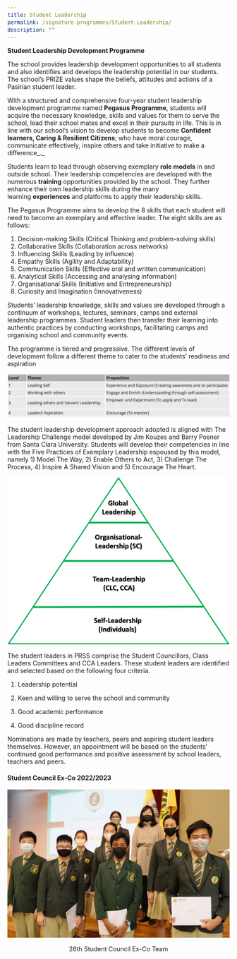 ```yaml
---
title: Student Leadership
permalink: /signature-programmes/Student-Leadership/
description: ""
---
```

**Student Leadership Development Programme**  

  

The school provides leadership development opportunities to all students and also identifies and develops the leadership potential in our students. The school’s PRIZE values shape the beliefs, attitudes and actions of a Pasirian student leader. 

With a structured and comprehensive four-year student leadership development programme named **Pegasus Programme**, students will acquire the necessary knowledge, skills and values for them to serve the school, lead their school mates and excel in their pursuits in life. This is in line with our school’s vision to develop students to become **Confident learners, Caring & Resilient Citizens**; who have moral courage, communicate effectively, inspire others and take initiative to make a difference_._

Students learn to lead through observing exemplary **role models** in and outside school. Their leadership competencies are developed with the numerous **training** opportunities provided by the school. They further enhance their own leadership skills during the many learning **experiences** and platforms to apply their leadership skills. 

The Pegasus Programme aims to develop the 8 skills that each student will need to become an exemplary and effective leader. The eight skills are as follows:

  

1.  Decision-making Skills (Critical Thinking and problem-solving skills)
2.  Collaborative Skills (Collaboration across networks)  
3.  Influencing Skills (Leading by influence)
4.  Empathy Skills (Agility and Adaptability)
5.  Communication Skills (Effective oral and written communication)
6.  Analytical Skills (Accessing and analysing information)
7.  Organisational Skills (Initiative and Entrepreneurship)
8.  Curiosity and Imagination (Innovativeness)

Students’ leadership knowledge, skills and values are developed through a continuum of workshops, lectures, seminars, camps and external leadership programmes. Student leaders then transfer their learning into authentic practices by conducting workshops, facilitating camps and organising school and community events.

  

The programme is tiered and progressive. The different levels of development follow a different theme to cater to the students’ readiness and aspiration

![](/images/SL.png)

The student leadership development approach adopted is aligned with The Leadership Challenge model developed by Jim Kouzes and Barry Posner from Santa Clara University. Students will develop their competencies in line with the Five Practices of Exemplary Leadership espoused by this model, namely 1) Model The Way, 2) Enable Others to Act, 3) Challenge The Process, 4) Inspire A Shared Vision and 5) Encourage The Heart.

![](/images/Tiers%20of%20student%20leaders%20in%20PRSS.png)

The student leaders in PRSS comprise the Student Councillors, Class Leaders Committees and CCA Leaders. These student leaders are identified and selected based on the following four criteria.

  

1.  Leadership potential
    
2.  Keen and willing to serve the school and community
    
3.  Good academic performance
    
4.  Good discipline record
    

  

Nominations are made by teachers, peers and aspiring student leaders themselves. However, an appointment will be based on the students’ continued good performance and positive assessment by school leaders, teachers and peers. 

  
#### Student Council Ex-Co 2022/2023

![](/images/26th%20SC.jpeg)
<center>26th Student Council Ex-Co Team</center>
